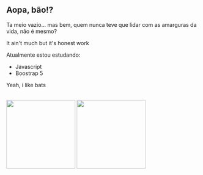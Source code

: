 ## Aopa, bão!?

Ta meio vazio... mas bem, quem nunca teve que lidar com as amarguras da vida, não é mesmo?

It ain't much but it's honest work

Atualmente estou estudando:

 - Javascript
 - Boostrap 5

Yeah, i like bats 

<div style="display: inline_block"><br>
  <img height="180em" src="https://github-readme-stats.vercel.app/api?username=henrickrafael&show_icons=true&theme=material-palenight"></img>
  <img height="180em" src="https://github-readme-stats.vercel.app/api/top-langs/?username=henrickrafael&theme=material-palenight"></img>
</div>
